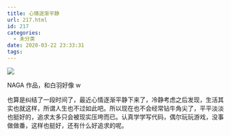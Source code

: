 ```yaml
---
title: 心情逐渐平静
url: 217.html
id: 217
categories:
  - 未分类
date: 2020-03-22 23:33:31
tags:
---
```


![](/img/post/ETo-J4UU8AIpPj5.jpg)

NAGA 作品，和白羽好像 w

也算是纠结了一段时间了，最近心情逐渐平静下来了，冷静考虑之后发现，生活其实也就这样，所谓人生也不过如此吧。所以现在也不会经常钻牛角尖了，平平淡淡也挺好的，追求太多只会被现实压垮而已。认真学学写代码，偶尔玩玩游戏，没事做做番，这样也挺好，还有什么好追求的呢。
